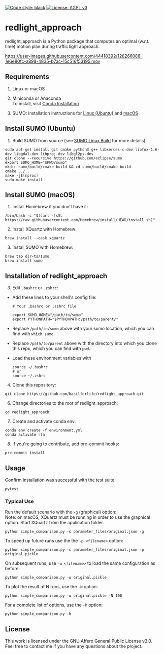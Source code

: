 [![Code style: black](https://img.shields.io/badge/code%20style-black-000000.svg)](https://github.com/psf/black)
[![License: AGPL v3](https://img.shields.io/badge/License-AGPL%20v3-blue.svg)](https://www.gnu.org/licenses/agpl-3.0)

# redlight_approach


redlight_approach is a Python package that computes an optimal (w.r.t. time) motion plan during traffic light approach.


https://user-images.githubusercontent.com/44418392/128266088-1e6e80fc-a898-4835-b7ac-15c516f53195.mov


## Requirements

1. Linux or macOS

2. Miniconda or Anaconda\
To install, visit
[Conda Installation](https://conda.io/projects/conda/en/latest/user-guide/install/macos.html)

3. SUMO: Installation instructions for [Linux (Ubuntu)](#install-sumo-ubuntu) and [macOS](#install-sumo-macos)


## Install SUMO (Ubuntu)

1. Build SUMO from source (see [SUMO Linux Build](https://sumo.dlr.de/docs/Installing/Linux_Build.html) for more details)
```
sudo apt-get install git cmake python3 g++ libxerces-c-dev libfox-1.6-dev libgdal-dev libproj-dev libgl2ps-dev
git clone --recursive https://github.com/eclipse/sumo
export SUMO_HOME="$PWD/sumo"
mkdir sumo/build/cmake-build && cd sumo/build/cmake-build
cmake ../..
make -j$(nproc)
sudo make install
```


## Install SUMO (macOS)

1. Install Homebrew if you don't have it:
```
/bin/bash -c "$(curl -fsSL https://raw.githubusercontent.com/Homebrew/install/HEAD/install.sh)"
```
2. Install XQuartz with Homebrew:
```
brew install --cask xquartz
```

3. Install SUMO with Homebrew:
```
brew tap dlr-ts/sumo
brew install sumo
```


## Installation of redlight_approach

3. Edit `.bashrc` or `.zshrc`:
  * Add these lines to your shell's config file:
    ```
    # Your .bashrc or .zshrc file
    
    export SUMO_HOME="/path/to/sumo"
    export PYTHONPATH="$PYTHONPATH:/path/to/parent/"
    ```
  * Replace `/path/to/sumo` above with your sumo location, which you can find with `which sumo`.
  * Replace `/path/to/parent` above with the directory into which you clone this repo, which you can find with `pwd`.

  * Load these environment variables with
    ```
    source ~/.bashrc
    # or 
    source ~/.zshrc
    ```

4. Clone this repository:
```
git clone https://github.com/basilforlife/redlight_approach.git
```

6. Change directories to the root of redlight_approach:
```
cd redlight_approach
```

7. Create and activate conda env:
```
conda env create -f environment.yml
conda activate rla
```

8. If you're going to contribute, add pre-commit hooks:
```
pre-commit install
```



## Usage

Confirm installation was successful with the test suite:
```
pytest
```


### Typical Use

Run the default scenario with the `-g` (graphical) option:\
Note: on macOS, XQuartz must be running in order to use the graphical option. Start XQuartz from the application folder.
```
python simple_comparison.py -c parameter_files/original.json -g
```

To speed up future runs use the the `-p <filename>` option:
```
python simple_comparison.py -c parameter_files/original.json -p original.pickle
```

On subsequent runs, use `-u <filename>` to load the same configuration as before:
```
python simple_comparison.py -u original.pickle
```

To plot the result of N runs, use the `-N` option:
```
python simple_comparison.py -u original.pickle -N 100
```
For a complete list of options, use the `-h` option:
```
python simple_comparison.py -h
```


## License

This work is licensed under the GNU Affero General Public License v3.0. Feel free to contact
me if you have any questions about the project.

